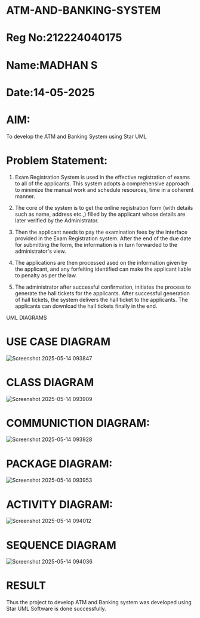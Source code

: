 # ATM-AND-BANKING-SYSTEM
# Reg No:212224040175
# Name:MADHAN S
# Date:14-05-2025
# AIM:
To develop the ATM and Banking System using Star UML

# Problem Statement:
1. Exam Registration System is used in the effective registration of exams to all of the applicants. This system adopts a comprehensive approach to minimize the manual work and schedule resources, time in a coherent manner.

2. The core of the system is to get the online registration form (with details such as name, address etc.,) filled by the applicant whose details are later verified by the Administrator.

3. Then the applicant needs to pay the examination fees by the interface provided in the Exam Registration system. After the end of the due date for submitting the form, the information is in turn forwarded to the administrator's view.

4. The applications are then processed ased on the information given by the applicant, and any forfeiting identified can make the applicant liable to penalty as per the law.

5. The administrator after successful confirmation, initiates the process to generate the hall tickets for the applicants. After successful generation of hall tickets, the system delivers the hall ticket to the applicants. The applicants can download the hall tickets finally in the end.

UML DIAGRAMS

# USE CASE DIAGRAM
![Screenshot 2025-05-14 093847](https://github.com/user-attachments/assets/8fef95de-5db6-497b-8c5e-f46a1d7aaa6e)
# CLASS DIAGRAM
![Screenshot 2025-05-14 093909](https://github.com/user-attachments/assets/aae38262-c44f-45c7-b3d8-07439ac25b74)
# COMMUNICTION DIAGRAM:
![Screenshot 2025-05-14 093928](https://github.com/user-attachments/assets/45f385de-60fa-4dac-9e21-95504a84d4cc)
# PACKAGE DIAGRAM:
![Screenshot 2025-05-14 093953](https://github.com/user-attachments/assets/9bea5f63-1ef2-4899-94ed-c92ad641c399)
# ACTIVITY DIAGRAM:
![Screenshot 2025-05-14 094012](https://github.com/user-attachments/assets/450f23a1-381d-4c14-bbfa-c059042e9ef3)
# SEQUENCE DIAGRAM
![Screenshot 2025-05-14 094036](https://github.com/user-attachments/assets/ada25895-b434-4a55-abac-d475133f838c)
# RESULT

Thus the project to develop ATM and Banking system was developed using Star UML Software is done successfully.

